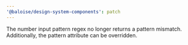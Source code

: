 ```yaml
---
'@baloise/design-system-components': patch
---
```


The number input pattern regex no longer returns a pattern mismatch. Additionally, the pattern attribute can be overridden.
